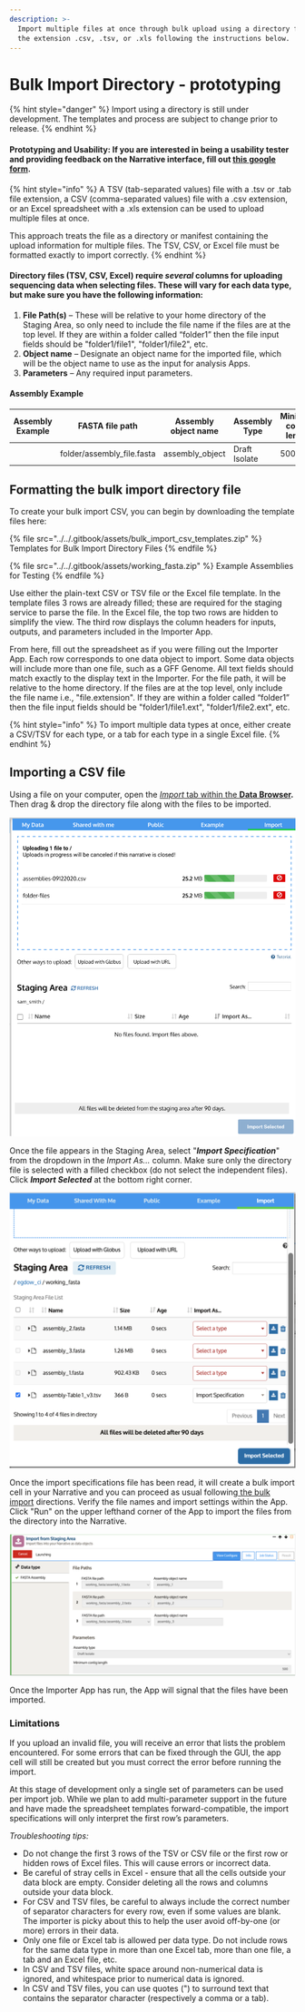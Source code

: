 ```yaml
---
description: >-
  Import multiple files at once through bulk upload using a directory file with
  the extension .csv, .tsv, or .xls following the instructions below.
---
```


# Bulk Import Directory - prototyping

{% hint style="danger" %}
Import using a directory is still under development. The templates and process are subject to change prior to release.
{% endhint %}

#### Prototyping and Usability: If you are interested in being a usability tester and providing feedback on the Narrative interface, fill out [this google form](https://docs.google.com/forms/d/e/1FAIpQLSdFJT3vAR0DR8UZir29nhFujCh-B0AXczhw6oylht7r9JVPRQ/viewform).&#x20;

{% hint style="info" %}
A TSV (tab-separated values) file with a .tsv or .tab file extension, a CSV (comma-separated values) file with a .csv extension, or an Excel spreadsheet with a .xls extension can be used to upload multiple files at once.&#x20;

This approach treats the file as a directory or manifest containing the upload information for multiple files. The TSV, CSV, or Excel file must be formatted exactly to import correctly.&#x20;
{% endhint %}

#### Directory files (TSV, CSV, Excel) require _several_ columns for uploading sequencing data when selecting files. These will vary for each data type,  but make sure you have the following information:&#x20;

1. **File Path(s)** – These will be relative to your home directory of the Staging Area, so only need to include the file name if the files are at the top level. If they are within a folder called “folder1” then the file input fields should be "folder1/file1", "folder1/file2", etc.
2. **Object name** – Designate an object name for the imported file, which will be the object name to use as the input for analysis Apps.
3. **Parameters** – Any required input parameters.&#x20;

#### Assembly Example

| Assembly Example | FASTA file path             | Assembly object name | Assembly Type | Minimum contig length |
| ---------------- | --------------------------- | -------------------- | ------------- | --------------------- |
|                  | folder/assembly\_file.fasta | assembly\_object     | Draft Isolate | 500                   |

## Formatting the bulk import directory file

To create your bulk import CSV, you can begin by downloading the template files here:

{% file src="../../.gitbook/assets/bulk_import_csv_templates.zip" %}
Templates for Bulk Import Directory Files
{% endfile %}

{% file src="../../.gitbook/assets/working_fasta.zip" %}
Example Assemblies for Testing
{% endfile %}

Use either the plain-text CSV or TSV file or the Excel file template. In the template files 3 rows are already filled; these are required for the staging service to parse the file. In the Excel file, the top two rows are hidden to simplify the view. The third row displays the column headers for inputs, outputs, and parameters included in the Importer App.&#x20;

From here, fill out the spreadsheet as if you were filling out the Importer App. Each row corresponds to one data object to import. Some data objects will include more than one file, such as a GFF Genome. All text fields should match exactly to the display text in the Importer. For the file path, it will be relative to the home directory. If the files are at the top level, only include the file name i.e., "file.extension". If they are within a folder called “folder1” then the file input fields should be "folder1/file1.ext", "folder1/file2.ext", etc.

{% hint style="info" %}
To import multiple data types at once, either create a CSV/TSV for each type, or a tab for each type in a single Excel file.&#x20;
{% endhint %}

## Importing a CSV file

Using a file on your computer, open the [_Import_ tab within the **Data Browser**](../../getting-started/narrative/add-data.md)**.** Then drag & drop the directory file along with the files to be imported.

![Drag and Drop a CSV file](../../.gitbook/assets/screen-shot-2020-10-20-at-9.43.48-am.png)

Once the file appears in the Staging Area, select "_**Import Specification**_" from the dropdown in the _Import As..._ column. Make sure only the directory file is selected with a filled checkbox (do not select the independent files). Click _**Import Selected**_ at the bottom right corner. &#x20;

![](<../../.gitbook/assets/Screen Shot 2022-04-21 at 12.55.45 PM.png>)

Once the import specifications file has been read, it will create a bulk import cell in your Narrative and you can proceed as usual following[ the bulk import](uploads/#bulk-import-guide) directions. Verify the file names and import settings within the App. Click "Run" on the upper lefthand corner of the App to import the files from the directory into the Narrative.&#x20;

![](<../../.gitbook/assets/Screen Shot 2022-04-21 at 12.56.11 PM.png>)

Once the Importer App has run, the App will signal that the files have been imported.&#x20;

### Limitations

If you upload an invalid file, you will receive an error that lists the problem encountered. For some errors that can be fixed through the GUI, the app cell will still be created but you must correct the error before running the import.

At this stage of development only a single set of parameters can be used per import job. While we plan to add multi-parameter support in the future and have made the spreadsheet templates forward-compatible, the import specifications will only interpret the first row’s parameters.

_Troubleshooting tips:_

* Do not change the first 3 rows of the TSV or CSV file or the first row or hidden rows of Excel files. This will cause errors or incorrect data.&#x20;
* Be careful of stray cells in Excel - ensure that all the cells outside your data block are empty. Consider deleting all the rows and columns outside your data block.&#x20;
* For CSV and TSV files, be careful to always include the correct number of separator characters for every row, even if some values are blank. The importer is picky about this to help the user avoid off-by-one (or more) errors in their data.&#x20;
* Only one file or Excel tab is allowed per data type. Do not include rows for the same data type in more than one Excel tab, more than one file, a tab and an Excel file, etc.&#x20;
* In CSV and TSV files, white space around non-numerical data is ignored, and whitespace prior to numerical data is ignored.&#x20;
* In CSV and TSV files, you can use quotes (") to surround text that contains the separator character (respectively a comma or a tab).
